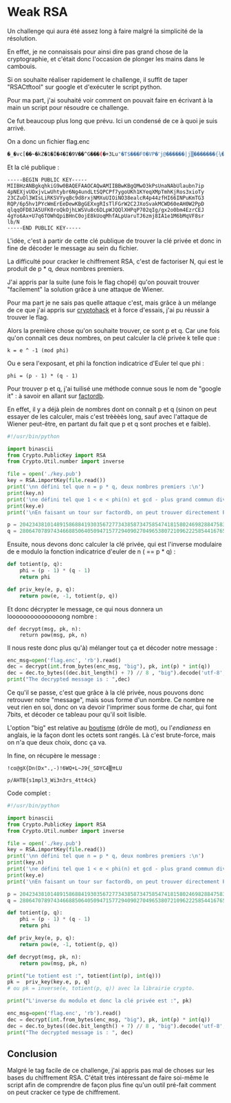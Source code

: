 # Weak RSA

Un challenge qui aura été assez long à faire malgré la simplicité de la résolution.

En effet, je ne connaissais pour ainsi dire pas grand chose de la cryptographie, et c'était donc l'occasion de plonger les mains dans le cambouis.

Si on souhaite réaliser rapidement le challenge, il suffit de taper "RSACtftool" sur google et d'exécuter le script python.

Pour ma part, j'ai souhaité voir comment on pouvait faire en écrivant à la main un script pour résoudre ce challenge.

Ce fut beaucoup plus long que prévu. Ici un condensé de ce à quoi je suis arrivé.

On a donc un fichier flag.enc 

```sh
�_�vc[��~�kZ�1�Ĩ�4�I�9V��^G���(�+3Lu"�T$���F0�VP�־j@������|j▒�������{¾�,�����YE������Xx��,��c�N&Hl2�Ӎ��[o�� 
```

Et la clé publique :

```
-----BEGIN PUBLIC KEY-----
MIIBHzANBgkqhkiG9w0BAQEFAAOCAQwAMIIBBwKBgQMwO3kPsUnaNAbUlaubn7ip
4pNEXjvUOxjvLwUhtybr6Ng4undLtSQPCPf7ygoUKh1KYeqXMpTmhKjRos3xioTy
23CZuOl3WIsLiRKSVYyqBc9d8rxjNMXuUIOiNO38ealcR4p44zfHI66INPuKmTG3
RQP/6p5hv1PYcWmErEeDewKBgGEXxgRIsTlFGrW2C2JXoSvakMCWD60eAH0W2PpD
qlqqOFD8JA5UFK0roQkOjhLWSVu8c6DLpWJQQlXHPqP702qIg/gx2o0bm4EzrCEJ
4gYo6Ax+U7q6TOWhQpiBHnC0ojE8kUoqMhfALpUaruTJ6zmj8IA1e1M6bMqVF8sr
lb/N
-----END PUBLIC KEY-----
```

L'idée, c'est à partir de cette clé publique de trouver la clé privée et donc in fine de décoder le message au sein du fichier.

La difficulté pour cracker le chiffrement RSA, c'est de factoriser N, qui est le produit de p * q, deux nombres premiers.

J'ai appris par la suite (une fois le flag chopé) qu'on pouvait trouver "facilement" la solution grâce à une attaque de Wiener.

Pour ma part je ne sais pas quelle attaque c'est, mais grâce à un mélange de ce que j'ai appris sur [cryptohack](https://cryptohack.org/) et à force d'essais, j'ai pu réussir à trouver le flag.

Alors la première chose qu'on souhaite trouver, ce sont p et q. Car une fois qu'on connaît ces deux nombres, on peut calculer la clé privée k telle que :

```
k = e ^ -1 (mod phi)
```

Ou e sera l'exposant, et phi la fonction indicatrice d'Euler tel que phi :

```
phi = (p - 1) * (q - 1)
```

Pour trouver p et q, j'ai tuilisé une méthode connue sous le nom de "google it" : à savoir en allant sur [factordb](http://factordb.com/index.php).

En effet, il y a déjà plein de nombres dont on connaît p et q (sinon on peut essayer de les calculer, mais c'est trèèèès long, sauf avec l'attaque de Wiener peut-être, en partant du fait que p et q sont proches et e faible).

```python
#!/usr/bin/python

import binascii
from Crypto.PublicKey import RSA
from Crypto.Util.number import inverse

file = open('./key.pub')
key = RSA.importKey(file.read())
print('\nn défini tel que n = p * q, deux nombres premiers :\n')
print(key.n)
print('\ne défini tel que 1 < e < phi(n) et gcd - plus grand commun diviseur - gcd(e, phi(n)) = 1\n')
print(key.e)
print('\nEn faisant un tour sur factordb, on peut trouver directement P et Q :\n')

p = 20423438101489158688419303567277343858734758547418158024698288475832952556286241362315755217906372987360487170945062468605428809604025093949866146482515539
q = 28064707897434668850640509471577294090270496538072109622258544167653888581330848582140666982973481448008792075646342219560082338772652988896389532152684857
```

Ensuite, nous devons donc calculer la clé privée, qui est l'inverse modulaire de e modulo la fonction indicatrice d'euler de n ( == p * q) :

```python
def totient(p, q):
    phi = (p - 1) * (q - 1)
    return phi

def priv_key(e, p, q):
    return pow(e, -1, totient(p, q))
```

Et donc décrypter le message, ce qui nous donnera un looooooooooooooong nombre :
```
def decrypt(msg, pk, n):
    return pow(msg, pk, n)
```

Il nous reste donc plus qu'à) mélanger tout ça et décoder notre message :

```python
enc_msg=open('flag.enc', 'rb').read()
dec = decrypt(int.from_bytes(enc_msg, "big"), pk, int(p) * int(q))
dec = dec.to_bytes((dec.bit_length() + 7) // 8 , "big").decode('utf-8', errors='ignore')
print("The decrypted message is : ",dec)
```

Ce qu'il se passe, c'est que grâce à la clé privée, nous pouvons donc retrouver notre "message", mais sous forme d'un nombre. Ce nombre ne veut rien en soi, donc on va devoir l'imprimer sous forme de char, qui font 7bits, et décoder ce tableau pour qu'il soit lisible.

L'option "big" est relative au [boutisme](https://fr.wikipedia.org/wiki/Boutisme) (drôle de mot), ou l'_endianess_ en anglais, ie la façon dont les octets sont rangés. Là c'est brute-force, mais on n'a que deux choix, donc ça va.

In fine, on récupère le message :

```
!ϲo@gX{Dn(Dx".,-)!6WQ+L~J9{_SDYCߚ▒4LU
                                                                 p/AHTB{s1mpl3_Wi3n3rs_4tt4ck}
```

Code complet :

```python
#!/usr/bin/python

import binascii
from Crypto.PublicKey import RSA
from Crypto.Util.number import inverse

file = open('./key.pub')
key = RSA.importKey(file.read())
print('\nn défini tel que n = p * q, deux nombres premiers :\n')
print(key.n)
print('\ne défini tel que 1 < e < phi(n) et gcd - plus grand commun diviseur - gcd(e, phi(n)) = 1\n')
print(key.e)
print('\nEn faisant un tour sur factordb, on peut trouver directement P et Q :\n')

p = 20423438101489158688419303567277343858734758547418158024698288475832952556286241362315755217906372987360487170945062468605428809604025093949866146482515539
q = 28064707897434668850640509471577294090270496538072109622258544167653888581330848582140666982973481448008792075646342219560082338772652988896389532152684857

def totient(p, q):
    phi = (p - 1) * (q - 1)
    return phi

def priv_key(e, p, q):
    return pow(e, -1, totient(p, q))

def decrypt(msg, pk, n):
    return pow(msg, pk, n)

print("Le totient est :", totient(int(p), int(q)))
pk =  priv_key(key.e, p, q)
# ou pk = inverse(e, totient(p, q)) avec la librairie crypto.

print("L'inverse du modulo et donc la clé privée est :", pk)

enc_msg=open('flag.enc', 'rb').read()
dec = decrypt(int.from_bytes(enc_msg, "big"), pk, int(p) * int(q))
dec = dec.to_bytes((dec.bit_length() + 7) // 8 , "big").decode('utf-8', errors='ignore')
print("The decrypted message is : ", dec) 
```

## Conclusion

Malgré le tag facile de ce challenge, j'ai appris pas mal de choses sur les bases du chiffrement RSA. C'était très intéressant de faire soi-même le script afin de comprendre de façon plus fine qu'un outil pré-fait comment on peut cracker ce type de chiffrement.

